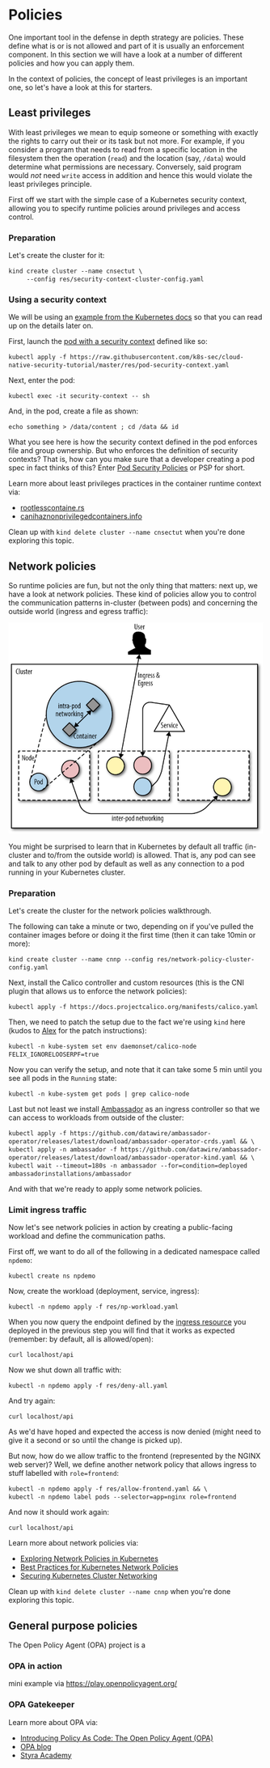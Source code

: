 # Policies 

One important tool in the defense in depth strategy are policies. These define
what is or is not allowed and part of it is usually an enforcement component.
In this section we will have a look at a number of different policies and how
you can apply them.

In the context of policies, the concept of least privileges is an important one,
so let's have a look at this for starters.

## Least privileges

With least privileges we mean to equip someone or something with exactly the
rights to carry out their or its task but not more. For example, if you consider
a program that needs to read from a specific location in the filesystem then
the operation (`read`) and the location (say, `/data`) would determine what
permissions are necessary. Conversely, said program would _not_ need `write` access
in addition and hence this would violate the least privileges principle.

First off we start with the simple case of a Kubernetes security context, 
allowing you to specify runtime policies around privileges and access control.

### Preparation

Let's create the cluster for it:

```
kind create cluster --name cnsectut \
     --config res/security-context-cluster-config.yaml
```

### Using a security context

We will be using an [example from the Kubernetes docs](https://kubernetes.io/docs/tasks/configure-pod-container/security-context/)
so that you can read up on the details later on. 

First, launch the [pod with a security context](https://github.com/k8s-sec/cloud-native-security-tutorial/blob/master/res/pod-security-context.yaml) defined like so:

```
kubectl apply -f https://raw.githubusercontent.com/k8s-sec/cloud-native-security-tutorial/master/res/pod-security-context.yaml
```

Next, enter the pod:

```
kubectl exec -it security-context -- sh
```

And, in the pod, create a file as shown:

```
echo something > /data/content ; cd /data && id
```

What you see here is how the security context defined in the pod enforces file
and group ownership. But who enforces the definition of security contexts? That
is, how can you make sure that a developer creating a pod spec in fact thinks
of this? Enter [Pod Security
Policies](https://kubernetes.io/docs/concepts/policy/pod-security-policy/) or
PSP for short.


Learn more about least privileges practices in the container runtime context via:

- [rootlesscontaine.rs](https://rootlesscontaine.rs/)
- [canihaznonprivilegedcontainers.info](http://canihaznonprivilegedcontainers.info/)

Clean up with `kind delete cluster --name cnsectut` when you're done exploring
this topic.

## Network policies

So runtime policies are fun, but not the only thing that matters: next up, we
have a look at network policies. These kind of policies allow you to control
the communication patterns in-cluster (between pods) and concerning the outside
world (ingress and egress traffic):

![Kubernetes networking overview](img/kube-networking.png)

You might be surprised to learn that in Kubernetes by default all traffic
(in-cluster and to/from the outside world) is allowed. That is, any pod can see
and talk to any other pod by default as well as any connection to a pod running in your
Kubernetes cluster.

### Preparation

Let's create the cluster for the network policies walkthrough. 

The following can take a minute or two, depending on if you've pulled the
container images before or doing it the first time (then it can take 10min or more):

```
kind create cluster --name cnnp --config res/network-policy-cluster-config.yaml
```

Next, install the Calico controller and custom resources
(this is the CNI plugin that allows us to enforce the network policies):

```
kubectl apply -f https://docs.projectcalico.org/manifests/calico.yaml
```

Then, we need to patch the setup due to the fact we're using `kind` here 
(kudos to [Alex](https://alexbrand.dev/post/creating-a-kind-cluster-with-calico-networking/)
for the patch instructions):

```
kubectl -n kube-system set env daemonset/calico-node FELIX_IGNORELOOSERPF=true
```

Now you can verify the setup, and note that it can take some 5 min until 
you see all pods in the `Running` state:

```
kubectl -n kube-system get pods | grep calico-node
```

Last but not least we install [Ambassador](https://www.getambassador.io/) as an
ingress controller so that we can access to workloads from outside of the cluster:

```
kubectl apply -f https://github.com/datawire/ambassador-operator/releases/latest/download/ambassador-operator-crds.yaml && \
kubectl apply -n ambassador -f https://github.com/datawire/ambassador-operator/releases/latest/download/ambassador-operator-kind.yaml && \
kubectl wait --timeout=180s -n ambassador --for=condition=deployed ambassadorinstallations/ambassador
```

And with that we're ready to apply some network policies.

### Limit ingress traffic

Now let's see network policies in action by creating a public-facing workload
and define the communication paths.

First off, we want to do all of the following in a dedicated namespace called
`npdemo`:

```
kubectl create ns npdemo
```

Now, create the workload (deployment, service, ingress):

```
kubectl -n npdemo apply -f res/np-workload.yaml
```

When you now query the endpoint defined by the [ingress resource](https://github.com/k8s-sec/cloud-native-security-tutorial/blob/b5efb0ee54fbb3ded4f5cac8d7834f1e59881948/res/np-workload.yaml#L33)
you deployed in the previous step you will find that it works as expected
(remember: by default, all is allowed/open):

```
curl localhost/api
```

Now we shut down all traffic with:

```
kubectl -n npdemo apply -f res/deny-all.yaml
```

And try again:

```
curl localhost/api
```

As we'd have hoped and expected the access is now denied (might need to give it
a second or so until the change is picked up).

But now, how do we allow traffic to the frontend (represented by the NGINX web
server)? Well, we define another network policy that allows ingress to stuff
labelled with `role=frontend`:

```
kubectl -n npdemo apply -f res/allow-frontend.yaml && \
kubectl -n npdemo label pods --selector=app=nginx role=frontend
```

And now it should work again:

```
curl localhost/api
```

Learn more about network policies via:

- [Exploring Network Policies in Kubernetes](https://banzaicloud.com/blog/network-policy/)
- [Best Practices for Kubernetes Network Policies](https://medium.com/@tufin/best-practices-for-kubernetes-network-policies-2b643c4b1aa)
- [Securing Kubernetes Cluster Networking](https://ahmet.im/blog/kubernetes-network-policy/)

Clean up with `kind delete cluster --name cnnp` when you're done exploring
this topic.

## General purpose policies

The Open Policy Agent (OPA) project is a 

### OPA in action
mini example via https://play.openpolicyagent.org/

### OPA Gatekeeper

Learn more about OPA via:

- [Introducing Policy As Code: The Open Policy Agent (OPA)](https://www.cncf.io/blog/2020/08/13/introducing-policy-as-code-the-open-policy-agent-opa/)
- [OPA blog](https://blog.openpolicyagent.org/)
- [Styra Academy](https://academy.styra.com/)
